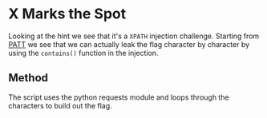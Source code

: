 # X Marks the Spot
Looking at the hint we see that it's a `XPATH` injection challenge. 
Starting from [PATT](https://github.com/swisskyrepo/PayloadsAllTheThings/tree/master/XPATH%20Injection) we see that we can actually leak the flag character by character by using the `contains()` function in the injection.
## Method
The script uses the python requests module and loops through the characters to build out the flag. 